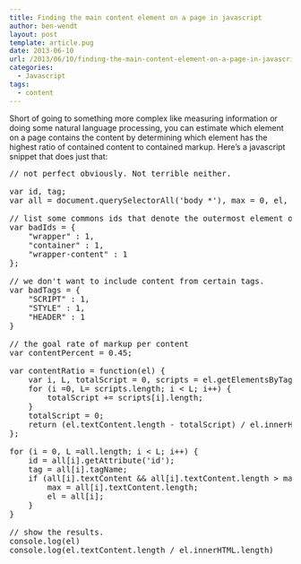 ```yaml
---
title: Finding the main content element on a page in javascript
author: ben-wendt
layout: post
template: article.pug
date: 2013-06-10
url: /2013/06/10/finding-the-main-content-element-on-a-page-in-javascript/
categories:
  - Javascript
tags:
  - content
---
```

Short of going to something more complex like measuring information or doing some natural language processing, you can estimate which element on a page contains the content by determining which element has the highest ratio of contained content to contained markup. Here&#8217;s a javascript snippet that does just that:

<pre class="brush: jscript; title: ; notranslate" title="">// not perfect obviously. Not terrible neither.

var id, tag;
var all = document.querySelectorAll('body *'), max = 0, el, i, L;

// list some commons ids that denote the outermost element on a page.
var badIds = {
    "wrapper" : 1,
    "container" : 1,
    "wrapper-content" : 1
};

// we don't want to include content from certain tags.
var badTags = {
	"SCRIPT" : 1,
	"STYLE" : 1,
	"HEADER" : 1
}

// the goal rate of markup per content
var contentPercent = 0.45;

var contentRatio = function(el) {
	var i, L, totalScript = 0, scripts = el.getElementsByTagName("script");
	for (i =0, L= scripts.length; i &lt; L; i++) {
		totalScript += scripts[i].length;
	}
	totalScript = 0;
	return (el.textContent.length - totalScript) / el.innerHTML.length;
};

for (i = 0, L =all.length; i &lt; L; i++) {
    id = all[i].getAttribute('id');
    tag = all[i].tagName;
    if (all[i].textContent && all[i].textContent.length &gt; max && (contentRatio(all[i]) &gt; contentPercent) && !badIds[id] && !badTags[tag]) {
        max = all[i].textContent.length;
        el = all[i];
    }
}

// show the results.
console.log(el)
console.log(el.textContent.length / el.innerHTML.length)

</pre>
